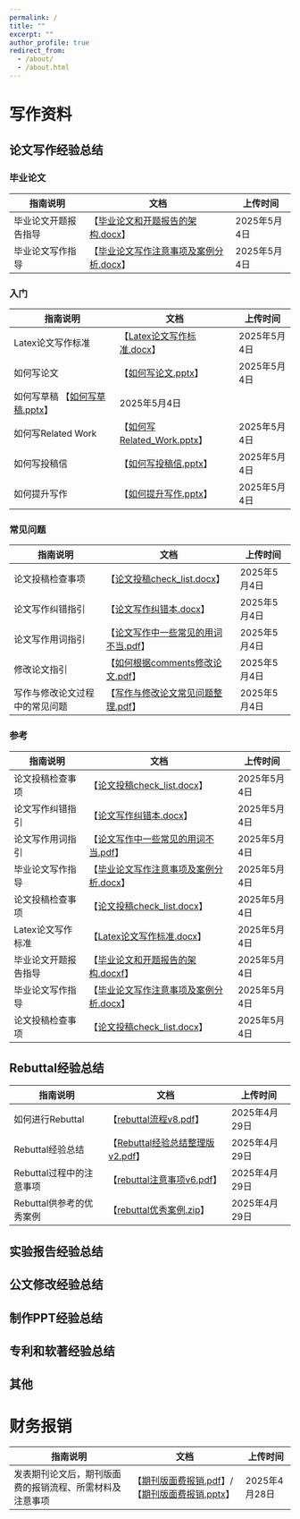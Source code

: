 ```yaml
---
permalink: /
title: ""
excerpt: ""
author_profile: true
redirect_from: 
  - /about/
  - /about.html
---
```


# 写作资料

## 论文写作经验总结

### 毕业论文
| 指南说明 | 文档 | 上传时间 |
| --- | --- | --- |
| 毕业论文开题报告指导 | 【[毕业论文和开题报告的架构.docx](https://lab-static.unvs.cc/jinnang/research/论文写作/毕业论文和开题报告的架构.docx)】| 2025年5月4日 |
| 毕业论文写作指导 | 【[毕业论文写作注意事项及案例分析.docx](https://lab-static.unvs.cc/jinnang/research/论文写作/毕业论文写作注意事项及案例分析.docx)】| 2025年5月4日 |

### 入门
| 指南说明 | 文档 | 上传时间 |
| --- | --- | --- |
| Latex论文写作标准 | 【[Latex论文写作标准.docx](https://lab-static.unvs.cc/jinnang/research/论文写作/Latex论文写作标准.docx)】| 2025年5月4日 |
| 如何写论文 | 【[如何写论文.pptx](https://lab-static.unvs.cc/jinnang/research/论文写作/如何写论文.pptx)】| 2025年5月4日 |
| 如何写草稿 【[如何写草稿.pptx](https://lab-static.unvs.cc/jinnang/research/论文写作/如何写草稿.pptx)】| 2025年5月4日 |
| 如何写Related Work | 【[如何写Related_Work.pptx](https://lab-static.unvs.cc/jinnang/research/论文写作/如何写Related_Work.pptx)】| 2025年5月4日 |
| 如何写投稿信 | 【[如何写投稿信.pptx](https://lab-static.unvs.cc/jinnang/research/论文写作/如何写投稿信.pptx)】| 2025年5月4日 |
| 如何提升写作 | 【[如何提升写作.pptx](https://lab-static.unvs.cc/jinnang/research/论文写作/如何提升写作.pptx)】| 2025年5月4日 |

### 常见问题
| 指南说明 | 文档 | 上传时间 |
| --- | --- | --- |
| 论文投稿检查事项 | 【[论文投稿check_list.docx](https://lab-static.unvs.cc/jinnang/research/论文写作/论文投稿check_list.docx)】| 2025年5月4日 |
| 论文写作纠错指引 | 【[论文写作纠错本.docx](https://lab-static.unvs.cc/jinnang/research/论文写作/论文写作纠错本.docx)】| 2025年5月4日 |
| 论文写作用词指引 | 【[论文写作中一些常见的用词不当.pdf](https://lab-static.unvs.cc/jinnang/research/论文写作/论文写作中一些常见的用词不当.pdf)】| 2025年5月4日 |
| 修改论文指引 | 【[如何根据comments修改论文.pdf](https://lab-static.unvs.cc/jinnang/research/论文写作/如何根据comments修改论文.pdf)】| 2025年5月4日 |
| 写作与修改论文过程中的常见问题 | 【[写作与修改论文常见问题整理.pdf](https://lab-static.unvs.cc/jinnang/research/论文写作/写作与修改论文常见问题整理.pdf)】| 2025年5月4日 |



### 参考
| 指南说明 | 文档 | 上传时间 |
| --- | --- | --- |
| 论文投稿检查事项 | 【[论文投稿check_list.docx](https://lab-static.unvs.cc/jinnang/research/论文写作/论文投稿check_list.docx)】| 2025年5月4日 |
| 论文写作纠错指引 | 【[论文写作纠错本.docx](https://lab-static.unvs.cc/jinnang/research/论文写作/论文写作纠错本.docx)】| 2025年5月4日 |
| 论文写作用词指引 | 【[论文写作中一些常见的用词不当.pdf](https://lab-static.unvs.cc/jinnang/research/论文写作/论文写作中一些常见的用词不当.pdf)】| 2025年5月4日 |
| 毕业论文写作指导 | 【[毕业论文写作注意事项及案例分析.docx](https://lab-static.unvs.cc/jinnang/research/论文写作/毕业论文写作注意事项及案例分析.docx)】| 2025年5月4日 |
| 论文投稿检查事项 | 【[论文投稿check_list.docx](https://lab-static.unvs.cc/jinnang/research/论文写作/论文投稿check_list.docx)】| 2025年5月4日 |
| Latex论文写作标准 | 【[Latex论文写作标准.docx](https://lab-static.unvs.cc/jinnang/research/论文写作/Latex论文写作标准.docx)】| 2025年5月4日 |
| 毕业论文开题报告指导 | 【[毕业论文和开题报告的架构.docxf](https://lab-static.unvs.cc/jinnang/research/论文写作/毕业论文和开题报告的架构.docx)】| 2025年5月4日 |
| 毕业论文写作指导 | 【[毕业论文写作注意事项及案例分析.docx](https://lab-static.unvs.cc/jinnang/research/论文写作/毕业论文写作注意事项及案例分析.docx)】| 2025年5月4日 |
| 论文投稿检查事项 | 【[论文投稿check_list.docx](https://lab-static.unvs.cc/jinnang/research/论文写作/论文投稿check_list.docx)】| 2025年5月4日 |

## Rebuttal经验总结

| 指南说明 | 文档 | 上传时间 |
| --- | --- | --- |
| 如何进行Rebuttal | 【[rebuttal流程v8.pdf](https://lab-static.unvs.cc/jinnang/research/Rebuttal/rebuttal流程v8.pdf)】| 2025年4月29日 |
| Rebuttal经验总结 | 【[Rebuttal经验总结整理版v2.pdf](https://lab-static.unvs.cc/jinnang/research/Rebuttal/Rebuttal经验总结整理版v2.pdf)】| 2025年4月29日 |
| Rebuttal过程中的注意事项 | 【[rebuttal注意事项v6.pdf](https://lab-static.unvs.cc/jinnang/research/Rebuttal/rebuttal注意事项v6.pdf)】| 2025年4月29日 |
| Rebuttal供参考的优秀案例 | 【[rebuttal优秀案例.zip](https://lab-static.unvs.cc/jinnang/research/Rebuttal/rebuttal优秀案例.zip)】| 2025年4月29日 |

## 实验报告经验总结

## 公文修改经验总结

## 制作PPT经验总结

## 专利和软著经验总结

## 其他

# 财务报销

| 指南说明 | 文档 | 上传时间 |
| --- | --- | --- |
| 发表期刊论文后，期刊版面费的报销流程、所需材料及注意事项 | 【[期刊版面费报销.pdf](https://lab-static.unvs.cc/jinnang/finance/期刊版面费报销教程20250428.pdf)】/【[期刊版面费报销.pptx](https://lab-static.unvs.cc/jinnang/finance/期刊版面费报销教程20250428.pptx)】 | 2025年4月28日 |
